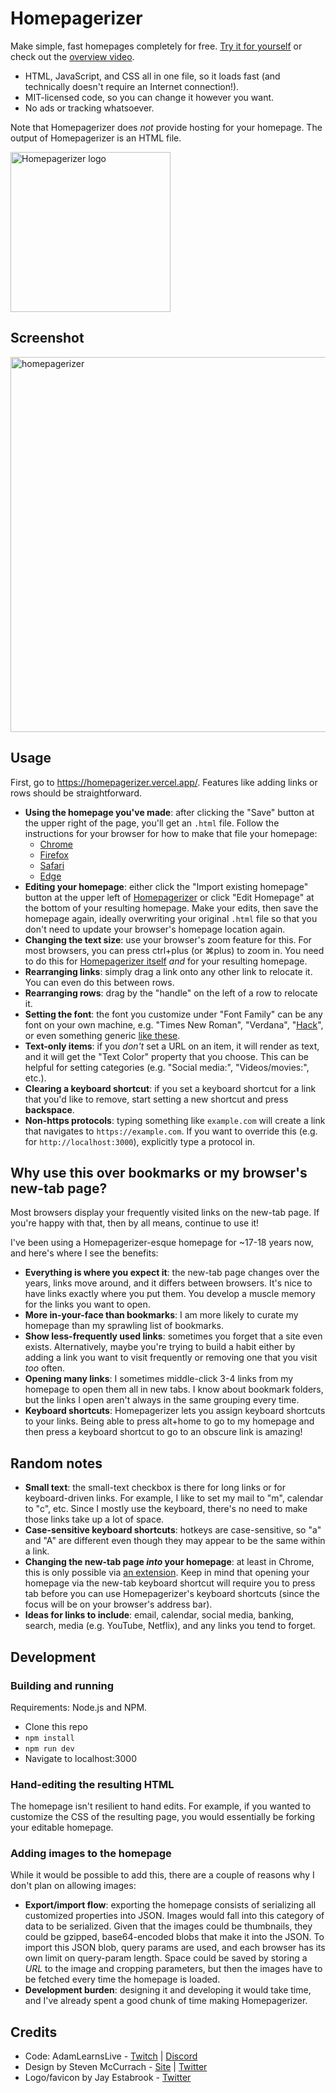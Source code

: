 # Homepagerizer

Make simple, fast homepages completely for free. [Try it for yourself](https://homepagerizer.vercel.app/) or check out the [overview video](https://youtu.be/6u4w4HLixP0).

- HTML, JavaScript, and CSS all in one file, so it loads fast (and technically doesn't require an Internet connection!).
- MIT-licensed code, so you can change it however you want.
- No ads or tracking whatsoever.

Note that Homepagerizer does _not_ provide hosting for your homepage. The output of Homepagerizer is an HTML file.

<img alt="Homepagerizer logo" src="https://user-images.githubusercontent.com/7192897/126023490-e18c267e-d3fa-4025-b9bd-090917e15b18.png" width="256" height="256" />

## Screenshot

<img width="600" alt="homepagerizer" src="https://user-images.githubusercontent.com/7192897/127780331-0b803a66-4ce5-474e-a2f4-53233cb4c6aa.png">

## Usage

First, go to https://homepagerizer.vercel.app/. Features like adding links or rows should be straightforward.

- **Using the homepage you've made**: after clicking the "Save" button at the upper right of the page, you'll get an `.html` file. Follow the instructions for your browser for how to make that file your homepage:
  - [Chrome](https://support.google.com/chrome/answer/95314)
  - [Firefox](https://support.mozilla.org/en-US/kb/how-to-set-the-home-page)
  - [Safari](https://support.apple.com/guide/safari/change-your-homepage-ibrw1020/mac)
  - [Edge](https://support.microsoft.com/en-us/microsoft-edge/change-your-browser-home-page-a531e1b8-ed54-d057-0262-cc5983a065c6)
- **Editing your homepage**: either click the "Import existing homepage" button at the upper left of [Homepagerizer](https://homepagerizer.vercel.app/) or click "Edit Homepage" at the bottom of your resulting homepage. Make your edits, then save the homepage again, ideally overwriting your original `.html` file so that you don't need to update your browser's homepage location again.
- **Changing the text size**: use your browser's zoom feature for this. For most browsers, you can press ctrl+plus (or ⌘plus) to zoom in. You need to do this for [Homepagerizer itself](https://homepagerizer.vercel.app/) _and_ for your resulting homepage.
- **Rearranging links**: simply drag a link onto any other link to relocate it. You can even do this between rows.
- **Rearranging rows**: drag by the "handle" on the left of a row to relocate it.
- **Setting the font**: the font you customize under "Font Family" can be any font on your own machine, e.g. "Times New Roman", "Verdana", "[Hack](https://sourcefoundry.org/hack/)", or even something generic [like these](https://developer.mozilla.org/en-US/docs/Web/CSS/font-family).
- **Text-only items**: if you _don't_ set a URL on an item, it will render as text, and it will get the "Text Color" property that you choose. This can be helpful for setting categories (e.g. "Social media:", "Videos/movies:", etc.).
- **Clearing a keyboard shortcut**: if you set a keyboard shortcut for a link that you'd like to remove, start setting a new shortcut and press **backspace**.
- **Non-https protocols**: typing something like `example.com` will create a link that navigates to `https://example.com`. If you want to override this (e.g. for `http://localhost:3000`), explicitly type a protocol in.

## Why use this over bookmarks or my browser's new-tab page?

Most browsers display your frequently visited links on the new-tab page. If you're happy with that, then by all means, continue to use it!

I've been using a Homepagerizer-esque homepage for ~17-18 years now, and here's where I see the benefits:

- **Everything is where you expect it**: the new-tab page changes over the years, links move around, and it differs between browsers. It's nice to have links exactly where you put them. You develop a muscle memory for the links you want to open.
- **More in-your-face than bookmarks**: I am more likely to curate my homepage than my sprawling list of bookmarks.
- **Show less-frequently used links**: sometimes you forget that a site even exists. Alternatively, maybe you're trying to build a habit either by adding a link you want to visit frequently or removing one that you visit _too_ often.
- **Opening many links**: I sometimes middle-click 3-4 links from my homepage to open them all in new tabs. I know about bookmark folders, but the links I open aren't always in the same grouping every time.
- **Keyboard shortcuts**: Homepagerizer lets you assign keyboard shortcuts to your links. Being able to press alt+home to go to my homepage and then press a keyboard shortcut to go to an obscure link is amazing!

## Random notes

- **Small text**: the small-text checkbox is there for long links or for keyboard-driven links. For example, I like to set my mail to "m", calendar to "c", etc. Since I mostly use the keyboard, there's no need to make those links take up a lot of space.
- **Case-sensitive keyboard shortcuts**: hotkeys are case-sensitive, so "a" and "A" are different even though they may appear to be the same within a link.
- **Changing the new-tab page _into_ your homepage**: at least in Chrome, this is only possible via [an extension](https://chrome.google.com/webstore/detail/new-tab-redirect/icpgjfneehieebagbmdbhnlpiopdcmna). Keep in mind that opening your homepage via the new-tab keyboard shortcut will require you to press tab before you can use Homepagerizer's keyboard shortcuts (since the focus will be on your browser's address bar).
- **Ideas for links to include**: email, calendar, social media, banking, search, media (e.g. YouTube, Netflix), and any links you tend to forget.

## Development

### Building and running

Requirements: Node.js and NPM.

- Clone this repo
- `npm install`
- `npm run dev`
- Navigate to localhost:3000

### Hand-editing the resulting HTML

The homepage isn't resilient to hand edits. For example, if you wanted to customize the CSS of the resulting page, you would essentially be forking your editable homepage.

### Adding images to the homepage

While it would be possible to add this, there are a couple of reasons why I don't plan on allowing images:

- **Export/import flow**: exporting the homepage consists of serializing all customized properties into JSON. Images would fall into this category of data to be serialized. Given that the images could be thumbnails, they could be gzipped, base64-encoded blobs that make it into the JSON. To import this JSON blob, query params are used, and each browser has its own limit on query-param length. Space could be saved by storing a _URL_ to the image and cropping parameters, but then the images have to be fetched every time the homepage is loaded.
- **Development burden**: designing it and developing it would take time, and I've already spent a good chunk of time making Homepagerizer.

## Credits

- Code: AdamLearnsLive - [Twitch](https://twitch.tv/AdamLearnsLive) | [Discord](https://discord.gg/AdamLearns)
- Design by Steven McCurrach - [Site](https://stevenmccurrach.com/) | [Twitter](https://twitter.com/WebBooooy)
- Logo/favicon by Jay Estabrook - [Twitter](https://twitter.com/jay_estabrook)
